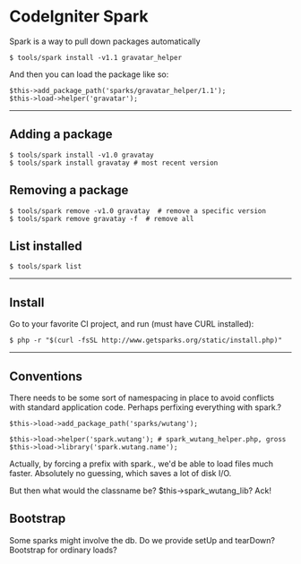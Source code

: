 # CodeIgniter Spark

Spark is a way to pull down packages automatically

    $ tools/spark install -v1.1 gravatar_helper

And then you can load the package like so:

    $this->add_package_path('sparks/gravatar_helper/1.1');
    $this->load->helper('gravatar');

---

## Adding a package

    $ tools/spark install -v1.0 gravatay
    $ tools/spark install gravatay # most recent version

## Removing a package

    $ tools/spark remove -v1.0 gravatay  # remove a specific version
    $ tools/spark remove gravatay -f  # remove all

## List installed

    $ tools/spark list

---

## Install

Go to your favorite CI project, and run (must have CURL installed):

    $ php -r "$(curl -fsSL http://www.getsparks.org/static/install.php)"    

---

## Conventions

There needs to be some sort of namespacing in place to avoid conflicts with standard
application code. Perhaps perfixing everything with spark.?

    $this->load->add_package_path('sparks/wutang');
   
    $this->load->helper('spark.wutang'); # spark_wutang_helper.php, gross
    $this->load->library('spark.wutang.name');

Actually, by forcing a prefix with spark., we'd be able to load files much
faster. Absolutely no guessing, which saves a lot of disk I/O.

But then what would the classname be? $this->spark_wutang_lib? Ack!

## Bootstrap

Some sparks might involve the db. Do we provide setUp and tearDown? Bootstrap for ordinary loads?
